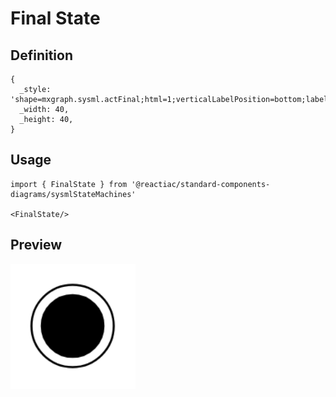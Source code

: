 # Final State

## Definition

```
{
  _style: 'shape=mxgraph.sysml.actFinal;html=1;verticalLabelPosition=bottom;labelBackgroundColor=#ffffff;verticalAlign=top;',
  _width: 40,
  _height: 40,
}
```

## Usage

```
import { FinalState } from '@reactiac/standard-components-diagrams/sysmlStateMachines'

<FinalState/>
```

## Preview

<img src="./final-state.png" width="200"/>

